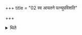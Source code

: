 +++
title = "02 स्व आयतने पत्न्युपविशति"

+++

<details><summary>थिते</summary>

2. The wife of the sacrificer sits on her seat.
</details>
